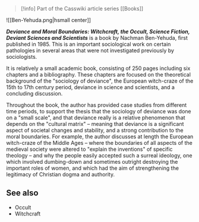> [!info] Part of the Casswiki article series [[Books]]

![[Ben-Yehuda.png|hsmall center]]


_**Deviance and Moral Boundaries: Witchcraft, the Occult, Science Fiction, Deviant Sciences and Scientists**_ is a book by Nachman Ben-Yehuda, first published in 1985. This is an important sociological work on certain pathologies in several areas that were not investigated previously by sociologists.

It is relatively a small academic book, consisting of 250 pages including six chapters and a bibliography. These chapters are focused on the theoretical background of the "sociology of deviance", the European witch-craze of the 15th to 17th century period, deviance in science and scientists, and a concluding discussion.

Throughout the book, the author has provided case studies from different time periods, to support the thesis that the sociology of deviance was done on a "small scale", and that deviance really is a relative phenomenon that depends on the "cultural matrix" – meaning that deviance is a significant aspect of societal changes and stability, and a strong contribution to the moral boundaries. For example, the author discusses at length the European witch-craze of the Middle Ages – where the boundaries of all aspects of the medieval society were altered to "explain the inventions" of specific theology – and why the people easily accepted such a surreal ideology, one which involved dumbing-down and sometimes outright destroying the important roles of women, and which had the aim of strengthening the legitimacy of Christian dogma and authority.

See also
--------

*   Occult
*   Witchcraft